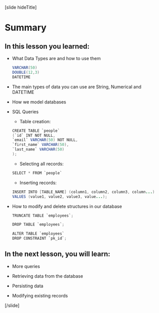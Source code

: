 [slide hideTitle]

# Summary

## In this lesson you learned:

- What Data Types are and how to use them
    
    ```Java
    VARCHAR(50)
    DOUBLE(12,3)
    DATETIME
    ```
- The main types of data you can use are String, Numerical and DATETIME


- How we model databases

- SQL Queries
    - Table creation:
    ```Java
    CREATE TABLE `people`
    (`id` INT NOT NULL,
    `email` VARCHAR(50) NOT NULL,
    `first_name` VARCHAR(50),
    `last_name` VARCHAR(50)
    );
    ```
    - Selecting all records:

    ```Java
    SELECT * FROM `people`
    ```

    - Inserting records:
    ```Java
    INSERT INTO [TABLE_NAME] (column1, column2, column3, column...)
    VALUES (value1, value2, value3, value...);
    ```

- How to modify and delete structures in our database

    ```Java
    TRUNCATE TABLE `employees`;

    DROP TABLE `employees`;

    ALTER TABLE `employees`
    DROP CONSTRAINT `pk_id`;
    ```

## In the next lesson, you will learn:

- More queries

- Retrieving data from the database

- Persisting data

- Modifying existing records

[/slide]
